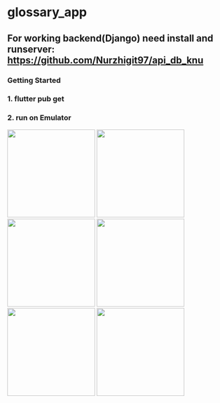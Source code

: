 # glossary_app

## For working backend(Django) need install and runserver: https://github.com/Nurzhigit97/api_db_knu 

### Getting Started 

### 1. flutter pub get
### 2. run on Emulator
<div>
  <img src="https://user-images.githubusercontent.com/106031957/213181408-8959d8c5-daea-4a83-a0d8-acf858a87c6a.png" width="200">
  <img src="https://user-images.githubusercontent.com/106031957/213181468-0464f8c1-354c-4797-8b24-35e6d62dfcc3.png" width="200">
  <img src="https://user-images.githubusercontent.com/106031957/213181468-0464f8c1-354c-4797-8b24-35e6d62dfcc3.png" width="200">
  <img src="https://user-images.githubusercontent.com/106031957/213181510-1fa54350-a9b1-47ea-ae20-cb22522cd49d.png" width="200">
  <img src="https://user-images.githubusercontent.com/106031957/213181577-1245b01e-6456-4f1d-86c2-4db0157e7668.png" width="200">
  <img src="https://user-images.githubusercontent.com/106031957/213181872-6466aaf3-1fa1-4047-a699-42e3d8d057d8.jpg" width="200">
</div>
